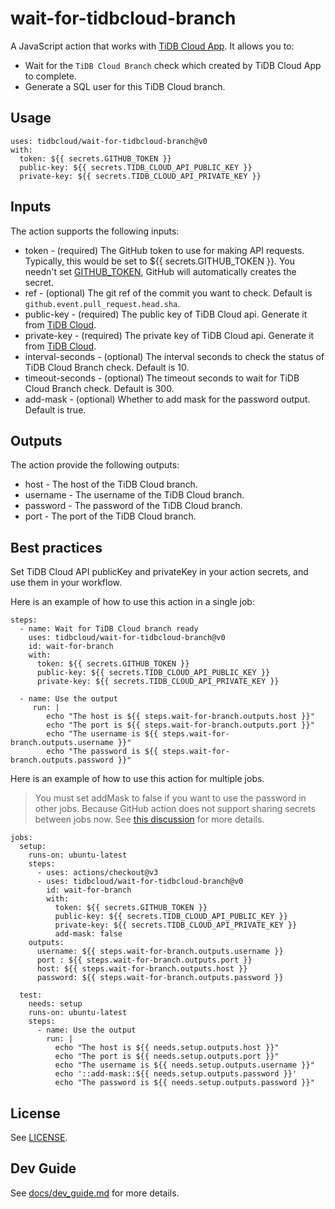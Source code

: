 # wait-for-tidbcloud-branch

A JavaScript action that works with [TiDB Cloud App](https://github.com/apps/tidb-cloud). It allows you to:

- Wait for the `TiDB Cloud Branch` check which created by TiDB Cloud App to complete.
- Generate a SQL user for this TiDB Cloud branch.

## Usage

```
uses: tidbcloud/wait-for-tidbcloud-branch@v0
with:
  token: ${{ secrets.GITHUB_TOKEN }}
  public-key: ${{ secrets.TIDB_CLOUD_API_PUBLIC_KEY }}
  private-key: ${{ secrets.TIDB_CLOUD_API_PRIVATE_KEY }}
```

## Inputs

The action supports the following inputs:
- token - (required) The GitHub token to use for making API requests. Typically, this would be set to ${{ secrets.GITHUB_TOKEN }}. You needn't set [GITHUB_TOKEN](https://docs.github.com/en/actions/security-guides/automatic-token-authentication), GitHub will automatically creates the secret.
- ref - (optional) The git ref of the commit you want to check. Default is `github.event.pull_request.head.sha`.
- public-key - (required) The public key of TiDB Cloud api. Generate it from [TiDB Cloud](https://tidbcloud.com/).
- private-key - (required) The private key of TiDB Cloud api. Generate it from [TiDB Cloud](https://tidbcloud.com/).
- interval-seconds - (optional) The interval seconds to check the status of TiDB Cloud Branch check. Default is 10.
- timeout-seconds - (optional) The timeout seconds to wait for TiDB Cloud Branch check. Default is 300.
- add-mask - (optional) Whether to add mask for the password output. Default is true.

## Outputs

The action provide the following outputs:

- host - The host of the TiDB Cloud branch.
- username - The username of the TiDB Cloud branch.
- password - The password of the TiDB Cloud branch.
- port - The port of the TiDB Cloud branch.

## Best practices

Set TiDB Cloud API publicKey and privateKey in your action secrets, and use them in your workflow.

Here is an example of how to use this action in a single job:

```
steps:
  - name: Wait for TiDB Cloud branch ready
    uses: tidbcloud/wait-for-tidbcloud-branch@v0
    id: wait-for-branch
    with:
      token: ${{ secrets.GITHUB_TOKEN }}
      public-key: ${{ secrets.TIDB_CLOUD_API_PUBLIC_KEY }}
      private-key: ${{ secrets.TIDB_CLOUD_API_PRIVATE_KEY }}

  - name: Use the output
     run: |
        echo "The host is ${{ steps.wait-for-branch.outputs.host }}"
        echo "The port is ${{ steps.wait-for-branch.outputs.port }}"
        echo "The username is ${{ steps.wait-for-branch.outputs.username }}"
        echo "The password is ${{ steps.wait-for-branch.outputs.password }}"
```

Here is an example of how to use this action for multiple jobs. 

> You must set addMask to false if you want to use the password in other jobs. Because GitHub action does not support sharing secrets between jobs now. See [this discussion](https://github.com/orgs/community/discussions/13082) for more details.


```
jobs:
  setup:
    runs-on: ubuntu-latest
    steps:
      - uses: actions/checkout@v3
      - uses: tidbcloud/wait-for-tidbcloud-branch@v0
        id: wait-for-branch
        with:
          token: ${{ secrets.GITHUB_TOKEN }}
          public-key: ${{ secrets.TIDB_CLOUD_API_PUBLIC_KEY }}
          private-key: ${{ secrets.TIDB_CLOUD_API_PRIVATE_KEY }}
          add-mask: false
    outputs:
      username: ${{ steps.wait-for-branch.outputs.username }}
      port : ${{ steps.wait-for-branch.outputs.port }}
      host: ${{ steps.wait-for-branch.outputs.host }}
      password: ${{ steps.wait-for-branch.outputs.password }}

  test:
    needs: setup
    runs-on: ubuntu-latest
    steps:
      - name: Use the output
        run: |
          echo "The host is ${{ needs.setup.outputs.host }}"
          echo "The port is ${{ needs.setup.outputs.port }}"
          echo "The username is ${{ needs.setup.outputs.username }}"
          echo '::add-mask::${{ needs.setup.outputs.password }}'
          echo "The password is ${{ needs.setup.outputs.password }}"       
```


## License

See [LICENSE](LICENSE).

## Dev Guide

See [docs/dev_guide.md](docs/dev_guide.md) for more details.


